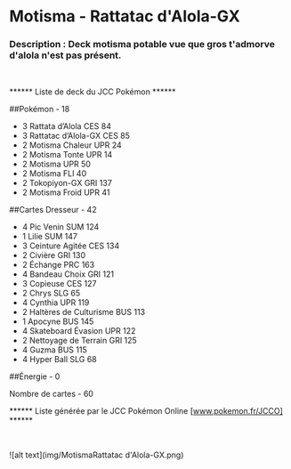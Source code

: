 # Motisma - Rattatac d'Alola-GX

### Description : Deck motisma potable vue que gros t'admorve d'alola n'est pas présent.

<br>

****** Liste de deck du JCC Pokémon ******

##Pokémon - 18

* 3 Rattata d’Alola CES 84
* 3 Rattatac d’Alola-GX CES 85
* 2 Motisma Chaleur UPR 24
* 2 Motisma Tonte UPR 14
* 2 Motisma UPR 50
* 2 Motisma FLI 40
* 2 Tokopiyon-GX GRI 137
* 2 Motisma Froid UPR 41

##Cartes Dresseur - 42

* 4 Pic Venin SUM 124
* 1 Lilie SUM 147
* 3 Ceinture Agitée CES 134
* 2 Civière GRI 130
* 2 Échange PRC 163
* 4 Bandeau Choix GRI 121
* 3 Copieuse CES 127
* 2 Chrys SLG 65
* 4 Cynthia UPR 119
* 2 Haltères de Culturisme BUS 113
* 1 Apocyne BUS 145
* 4 Skateboard Évasion UPR 122
* 2 Nettoyage de Terrain GRI 125
* 4 Guzma BUS 115
* 4 Hyper Ball SLG 68

##Énergie - 0


Nombre de cartes - 60

****** Liste générée par le JCC Pokémon Online [www.pokemon.fr/JCCO] ******

<br>

![alt text](img/MotismaRattatac d'Alola-GX.png)
